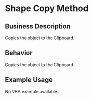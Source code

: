 # Shape Copy Method

## Business Description
Copies the object to the Clipboard.

## Behavior
Copies the object to the Clipboard.

## Example Usage
No VBA example available.